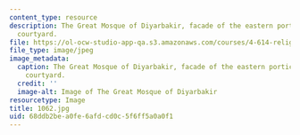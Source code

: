 ```yaml
---
content_type: resource
description: The Great Mosque of Diyarbakir, facade of the eastern portico onto the
  courtyard.
file: https://ol-ocw-studio-app-qa.s3.amazonaws.com/courses/4-614-religious-architecture-and-islamic-cultures-fall-2002/68ddb2bea0fe6afdcd0c5f6ff5a0a0f1_1062.jpg
file_type: image/jpeg
image_metadata:
  caption: The Great Mosque of Diyarbakir, facade of the eastern portico onto the
    courtyard.
  credit: ''
  image-alt: Image of The Great Mosque of Diyarbakir
resourcetype: Image
title: 1062.jpg
uid: 68ddb2be-a0fe-6afd-cd0c-5f6ff5a0a0f1
---
```

